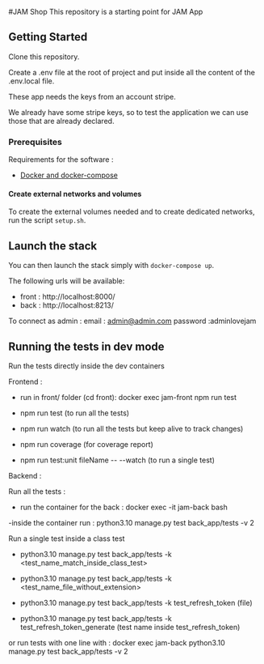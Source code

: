 #JAM Shop
This repository is a starting point for JAM App

## Getting Started
Clone this repository.

Create a .env file at the root of project and put inside all the content of the .env.local file.

These app needs the keys from an account stripe.

We already have some stripe keys, so to test the application we can use those that are already declared.

### Prerequisites

Requirements for the software :

- [Docker and docker-compose](https://docs.docker.com/get-docker/)


#### Create external networks and volumes

To create the external volumes needed and to create dedicated networks, run the script `setup.sh`.


## Launch the stack

You can then launch the stack simply with `docker-compose up`.

The following urls will be available:

- front : http://localhost:8000/
- back : http://localhost:8213/


To connect as admin :
email : admin@admin.com
password :adminlovejam

## Running the tests in dev mode
Run the tests directly inside the dev containers

Frontend :
- run in front/ folder (cd front):
docker exec jam-front npm run test 

- npm run test        (to run all the tests)
- npm run watch        (to run all the tests but keep alive to track changes)
- npm run coverage     (for coverage report)
- npm run test:unit fileName -- --watch       (to run a single test)


Backend :

Run all the tests  :
- run the container for the back :
 docker exec -it jam-back bash


-inside the container run :
python3.10 manage.py test back_app/tests -v 2

Run a single test inside a class test
 - python3.10 manage.py test back_app/tests -k <test_name_match_inside_class_test>
 - python3.10 manage.py test back_app/tests -k <test_name_file_without_extension>

 - python3.10 manage.py test back_app/tests -k test_refresh_token (file)
 - python3.10 manage.py test back_app/tests -k test_refresh_token_generate (test name inside test_refresh_token)

 or run tests with one line with :
 docker exec jam-back  python3.10 manage.py test back_app/tests -v 2


